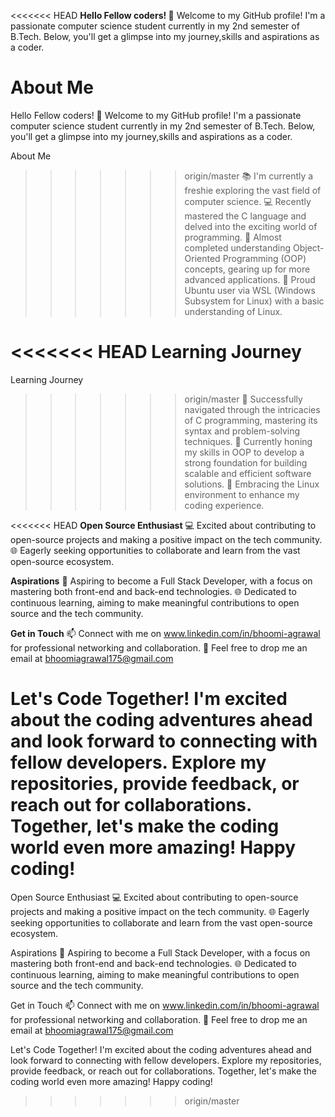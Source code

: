 
<<<<<<< HEAD
**Hello Fellow coders! 👋** 
Welcome to my GitHub profile! I'm a passionate computer science student currently in my 2nd semester of B.Tech. 
Below, you'll get a glimpse into my journey,skills and aspirations as a coder.

**About Me**
=======
Hello Fellow coders! 👋 
Welcome to my GitHub profile! I'm a passionate computer science student currently in my 2nd semester of B.Tech. Below, you'll get a glimpse into my journey,skills and aspirations as a coder.

About Me
>>>>>>> origin/master
📚 I'm currently a freshie exploring the vast field of computer science.
💻 Recently mastered the C language and delved into the exciting world of programming.
🧠 Almost completed understanding Object-Oriented Programming (OOP) concepts, gearing up for more advanced applications.
🐧 Proud Ubuntu user via WSL (Windows Subsystem for Linux) with a basic understanding of Linux.

<<<<<<< HEAD
**Learning Journey**
=======
Learning Journey
>>>>>>> origin/master
🌱 Successfully navigated through the intricacies of C programming, mastering its syntax and problem-solving techniques.
📘 Currently honing my skills in OOP to develop a strong foundation for building scalable and efficient software solutions.
🚀 Embracing the Linux environment to enhance my coding experience.

<<<<<<< HEAD
**Open Source Enthusiast**
💻 Excited about contributing to open-source projects and making a positive impact on the tech community.
🌐 Eagerly seeking opportunities to collaborate and learn from the vast open-source ecosystem.

**Aspirations**
🚀 Aspiring to become a Full Stack Developer, with a focus on mastering both front-end and back-end technologies.
🌐 Dedicated to continuous learning, aiming to make meaningful contributions to open source and the tech community.

**Get in Touch**
📫 Connect with me on www.linkedin.com/in/bhoomi-agrawal for professional networking and collaboration.
📧 Feel free to drop me an email at bhoomiagrawal175@gmail.com

**Let's Code Together!**
I'm excited about the coding adventures ahead and look forward to connecting with fellow developers.
Explore my repositories, provide feedback, or reach out for collaborations. 
Together, let's make the coding world even more amazing! 
Happy coding! 
=======
Open Source Enthusiast
💻 Excited about contributing to open-source projects and making a positive impact on the tech community.
🌐 Eagerly seeking opportunities to collaborate and learn from the vast open-source ecosystem.

Aspirations
🚀 Aspiring to become a Full Stack Developer, with a focus on mastering both front-end and back-end technologies.
🌐 Dedicated to continuous learning, aiming to make meaningful contributions to open source and the tech community.

Get in Touch
📫 Connect with me on www.linkedin.com/in/bhoomi-agrawal for professional networking and collaboration.
📧 Feel free to drop me an email at bhoomiagrawal175@gmail.com

Let's Code Together!
I'm excited about the coding adventures ahead and look forward to connecting with fellow developers. Explore my repositories, provide feedback, or reach out for collaborations.
Together, let's make the coding world even more amazing! Happy coding! 
>>>>>>> origin/master

